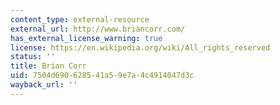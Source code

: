 ```yaml
---
content_type: external-resource
external_url: http://www.briancorr.com/
has_external_license_warning: true
license: https://en.wikipedia.org/wiki/All_rights_reserved
status: ''
title: Brian Corr
uid: 7504d690-6285-41a5-9e7a-4c4914047d3c
wayback_url: ''
---
```

